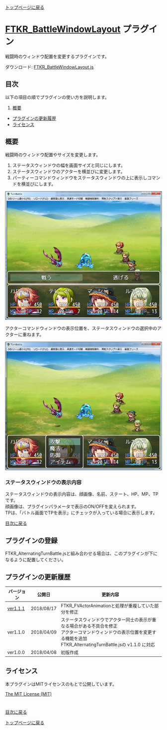[トップページに戻る](README.md)

# [FTKR_BattleWindowLayout](FTKR_BattleWindowLayout.js) プラグイン

戦闘時のウィンドウ配置を変更するプラグインです。

ダウンロード: [FTKR_BattleWindowLayout.js](https://raw.githubusercontent.com/futokoro/RPGMaker/master/FTKR_BattleWindowLayout.js)

## 目次

以下の項目の順でプラグインの使い方を説明します。
1. [概要](#概要)
* [プラグインの更新履歴](#プラグインの更新履歴)
* [ライセンス](#ライセンス)

## 概要

戦闘時のウィンドウ配置やサイズを変更します。

1. ステータスウィンドウの幅を画面サイズと同じにします。
2. ステータスウィンドウのアクターを横並びに変更します。
3. パーティーコマンドウィンドウをステータスウィンドウの上に表示しコマンドを横並びにします。

![画像](image/FTKR_BattleWindowLayout/n01_001.png)

アクターコマンドウィンドウの表示位置を、ステータスウィンドウの選択中のアクターに重ねます。

![画像](image/FTKR_BattleWindowLayout/n01_002.png)

### ステータスウィンドウの表示内容

ステータスウィンドウの表示内容は、顔画像、名前、ステート、HP、MP、TPです。<br>
顔画像は、プラグインパラメータで表示のON/OFFを変えられます。<br>
TPは、「バトル画面でTPを表示」にチェックが入っている場合に表示します。

[目次に戻る](#目次)

## プラグインの登録

FTKR_AlternatingTurnBattle.jsと組み合わせる場合は、このプラグインが下になるように配置してください。

## プラグインの更新履歴

| バージョン | 公開日 | 更新内容 |
| --- | --- | --- |
| [ver1.1.1](FTKR_BattleWindowLayout.js)| 2018/08/17 | FTKR_FVActorAnimationと処理が重複していた部分を修正 |
| ver1.1.0| 2018/04/09 | ステータスウィンドウでアクター同士の表示が重なる場合がある不具合を修正<br>アクターコマンドウィンドウの表示位置を変更する機能を追加<br>FTKR_AlternatingTurnBattle.jsの v1.1.0 に対応 |
| ver1.0.0 | 2018/04/08 | 初版作成 |


## ライセンス

本プラグインはMITライセンスのもとで公開しています。

[The MIT License (MIT)](https://opensource.org/licenses/mit-license.php)

#
[目次に戻る](#目次)

[トップページに戻る](README.md)